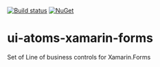 [![Build status](https://ci.appveyor.com/api/projects/status/d789kgitcyispu9m/branch/master?svg=true)](https://ci.appveyor.com/project/neurospeech/ui-atoms-xamarin-forms/branch/master) [![NuGet](https://img.shields.io/nuget/v/UIAtoms.Xamarin.Forms.svg?label=NuGet)](https://www.nuget.org/packages/UIAtoms.Xamarin.Forms)

# ui-atoms-xamarin-forms
Set of Line of business controls for Xamarin.Forms

